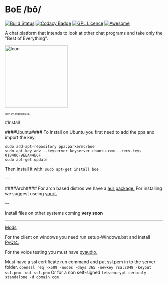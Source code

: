 # BoE /bō/

[![Build Status](https://travis-ci.org/ParkerMc/BOE.svg?branch=master)](https://travis-ci.org/ParkerMc/BOE) [![Codacy Badge](https://api.codacy.com/project/badge/Grade/d92ad430e4c04741b2a563941fe89ed7)](https://www.codacy.com/app/ParkerMc/BOE?utm_source=github.com&amp;utm_medium=referral&amp;utm_content=ParkerMc/BOE&amp;utm_campaign=Badge_Grade) [![GPL Licence](https://badges.frapsoft.com/os/gpl/gpl.svg?v=103)](https://opensource.org/licenses/GPL-3.0/) [![Awesome](https://cdn.rawgit.com/sindresorhus/awesome/d7305f38d29fed78fa85652e3a63e154dd8e8829/media/badge.svg)](https://github.com/sindresorhus/awesome)

A chat platform that intends to look at other chat programs and take only the "Best of Everything".

[<img src="https://cdn.rawgit.com/ParkerMc/BOE/master/Client-Python/assets/B.o.E..png" alt="Icon" data-canonical-src="https://cdn.rawgit.com/ParkerMc/BOE/master/Client-Python/assets/B.o.E..png" width="200" height="200" />](https://github.com/ParkerMc/BOE) 

<sup><sup><sup>Icon by angelgal246.</sup></sup></sup>

#Install

####Ubuntu####
To install on Ubuntu you first need to add the ppa and import the key.
```
sudo add-apt-repository ppa:parkermc/boe
sudo apt-key adv --keyserver keyserver.ubuntu.com --recv-keys 018486F9EEA44E0F
sudo apt-get update
```
Then install it with:
`sudo apt-get install boe`

--

####Arch####
For arch based distros we have a [aur package.](https://aur.archlinux.org/packages/boe/)
For installing we suggest useing [yourt.](https://archlinux.fr/yaourt-en)

--

Install files on other systems coming **very soon**

- - - -

[Mods](https://github.com/ParkerMc/BoE-Mods)

For the client on windows you need run setup-Windows.bat and install [PyQt4.](https://sourceforge.net/projects/pyqt/files/PyQt4/PyQt-4.11.4/)

For the voice testing you must have [pyaudio.](http://people.csail.mit.edu/hubert/pyaudio/)

Must have a ssl certificate run command and put ssl.pem in to the server folder.
`openssl req -x509 -nodes -days 365 -newkey rsa:2048 -keyout ssl.pem -out ssl.pem`
Or for a non self-signed 
`letsencrypt certonly --standalone -d domain.com`


